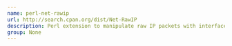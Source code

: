 ```yaml
---
name: perl-net-rawip
url: http://search.cpan.org/dist/Net-RawIP
description: Perl extension to manipulate raw IP packets with interface to B<libpcap>.
group: None
---
```

